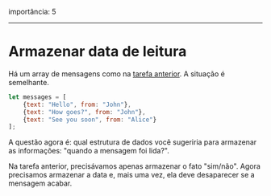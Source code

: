 importância: 5

---

# Armazenar data de leitura

Há um array de mensagens como na [tarefa anterior](info:task/recipients-read). A situação é semelhante.

```js
let messages = [
    {text: "Hello", from: "John"},
    {text: "How goes?", from: "John"},
    {text: "See you soon", from: "Alice"}
];
```

A questão agora é: qual estrutura de dados você sugeriria para armazenar as informações: "quando a mensagem foi lida?".

Na tarefa anterior, precisávamos apenas armazenar o fato "sim/não". Agora precisamos armazenar a data e, mais uma vez, ela deve desaparecer se a mensagem acabar.
